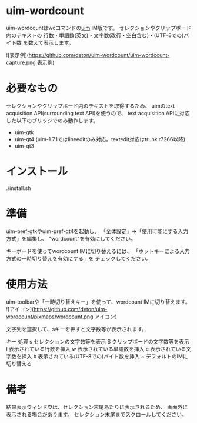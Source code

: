 uim-wordcount
=============

uim-wordcountはwcコマンドの[uim](http://code.google.com/p/uim/) IM版です。
セレクションやクリップボード内のテキストの
行数・単語数(英文)・文字数(改行・空白含む)・(UTF-8での)バイト数
を数えて表示します。

![表示例](https://github.com/deton/uim-wordcount/uim-wordcount-capture.png 表示例)

必要なもの
==========

セレクションやクリップボード内のテキストを取得するため、
uimのtext acquisition API(surrounding text API)を使うので、
text acquisition APIに対応した以下のブリッジでのみ動作します。

  * uim-gtk
  * uim-qt4 (uim-1.7.1ではlineeditのみ対応。textedit対応はtrunk r7266以降)
  * uim-qt3

インストール
============

./install.sh

準備
====

uim-pref-gtkやuim-pref-qt4を起動し、
「全体設定」→「使用可能にする入力方式」を編集し、
"wordcount"を有効にしてください。

キーボードを使ってwordcount IMに切り替えるには、
「ホットキーによる入力方式の一時切り替えを有効にする」を
チェックしてください。

使用方法
========

uim-toolbarや「一時切り替えキー」を使って、wordcount IMに切り替えます。
![アイコン](https://github.com/deton/uim-wordcount/pixmaps/wordcount.png アイコン)

文字列を選択して、sキーを押すと文字数等が表示されます。

キー 処理
s    セレクションの文字数等を表示
S    クリップボードの文字数等を表示
l    表示されている行数を挿入
w    表示されている単語数を挿入
c    表示されている文字数を挿入
b    表示されている(UTF-8での)バイト数を挿入
~    デフォルトのIMに切り替える

備考
====

結果表示ウィンドウは、セレクション末尾あたりに表示されるため、
画面外に表示される場合があります。
セレクション末尾までスクロールしてください。
